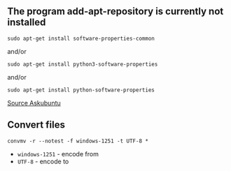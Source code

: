 ## The program add-apt-repository is currently not installed

`sudo apt-get install software-properties-common`

and/or

`sudo apt-get install python3-software-properties`

and/or

`sudo apt-get install python-software-properties`

[Source Askubuntu](https://askubuntu.com/a/493467)

## Convert files

```
convmv -r --notest -f windows-1251 -t UTF-8 *
```

- `windows-1251` - encode from
- `UTF-8` - encode to